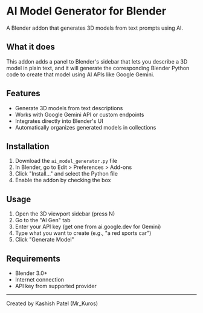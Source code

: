 # AI Model Generator for Blender

A Blender addon that generates 3D models from text prompts using AI.

## What it does

This addon adds a panel to Blender's sidebar that lets you describe a 3D model in plain text, and it will generate the corresponding Blender Python code to create that model using AI APIs like Google Gemini.

## Features

- Generate 3D models from text descriptions
- Works with Google Gemini API or custom endpoints  
- Integrates directly into Blender's UI
- Automatically organizes generated models in collections

## Installation

1. Download the `ai_model_generator.py` file
2. In Blender, go to Edit > Preferences > Add-ons
3. Click "Install..." and select the Python file
4. Enable the addon by checking the box

## Usage

1. Open the 3D viewport sidebar (press N)
2. Go to the "AI Gen" tab
3. Enter your API key (get one from ai.google.dev for Gemini)
4. Type what you want to create (e.g., "a red sports car")
5. Click "Generate Model"

## Requirements

- Blender 3.0+
- Internet connection
- API key from supported provider

---

Created by Kashish Patel (Mr_Kuros)
